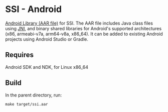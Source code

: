 # SSI - Android

[Android Library (AAR file)][AAR] for SSI. The AAR file includes Java class files using [JNI][], and binary shared libraries for Android's supported architectures (x86, armeabi-v7a, arm64-v8a, x86\_64). It can be added to existing Android projects using Android Studio or Gradle.

## Requires

Android SDK and NDK, for Linux x86\_64

## Build

In the parent directory, run:
```
make target/ssi.aar
```

[AAR]: https://developer.android.com/studio/projects/android-library.html#aar-contents
[JNI]: https://en.wikipedia.org/wiki/Java_Native_Interface
